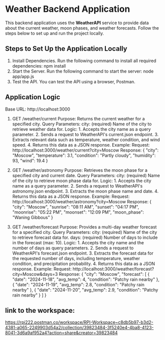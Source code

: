 # Weather Backend Application

This backend application uses the **WeatherAPI** service to provide data about the current weather,
moon phases, and weather forecasts. Follow the steps below to set up and run the project locally.

## Steps to Set Up the Application Locally

1. Install Dependencies. Run the following command to install all required dependencies:
	npm install
2. Start the Server. Run the following command to start the server:
	node app/app.js
3. Test the API. You can test the API using a browser, Postman.

## Application Logic

Base URL: http://localhost:3000
1. GET /weather/current
      Purpose: Returns the current weather for a specified city.
      Query Parameters:
          city: (required) Name of the city to retrieve weather data for.
      Logic:
          1. Accepts the city name as a query parameter.
          2. Sends a request to WeatherAPI's current.json endpoint.
          3. Extracts relevant data such as temperature, weather condition, and wind speed.
          4. Returns this data as a JSON response.
      Example:
      Request: http://localhost:3000/weather/current?city=Moscow
      Response:
{
    "city": "Moscow",
    "temperature": 3.1,
    "condition": "Partly cloudy",
    "humidity": 93,
    "wind": 19.4
}

2. GET /weather/astronomy
      Purpose: Retrieves the moon phase for a specified city and current date.
      Query Parameters:
           city: (required) Name of the city to retrieve moon phase data for.
      Logic:
           1. Accepts the city name as a query parameter.
           2. Sends a request to WeatherAPI's astronomy.json endpoint.
           3. Extracts the moon phase name and date.
           4. Returns this data as a JSON response.
      Example:
           Request: http://localhost:3000/weather/astronomy?city=Moscow
           Response:
{
    "city": "Moscow",
    "sunrise": "08:11 AM",
    "sunset": "04:17 PM",
    "moonrise": "05:22 PM",
    "moonset": "12:09 PM",
    "moon_phase": "Waning Gibbous"
}

3. GET /weather/forecast
      Purpose: Provides a multi-day weather forecast for a specified city.
      Query Parameters:
           city: (required) Name of the city to retrieve forecast data for.
           days: (required) Number of days to include in the forecast (max: 10).
      Logic:
           1. Accepts the city name and the number of days as query parameters.
           2. Sends a request to WeatherAPI's forecast.json endpoint.
           3. Extracts the forecast data for the requested number of days, including temperature, weather condition, and precipitation probability.
           4. Returns this data as a JSON response.
      Example:
           Request: http://localhost:3000/weather/forecast?city=Moscow&days=3
           Response:
{
    "city": "Moscow",
    "forecast": [
        {
            "date": "2024-11-18",
            "avg_temp": 4,
            "condition": "Patchy rain nearby"
        },
        {
            "date": "2024-11-19",
            "avg_temp": 2.8,
            "condition": "Patchy rain nearby"
        },
        {
            "date": "2024-11-20",
            "avg_temp": 2.9,
            "condition": "Patchy rain nearby"
        }
    ]
}

## link to the workspace:
https://rpi222.postman.co/workspace/RPI-Workspace~c8db5b97-b3d2-4381-a065-2249903d54a2/collection/39823484-3f5240e4-4ba8-4123-8041-3d6a9af952a4?action=share&creator=39823484
